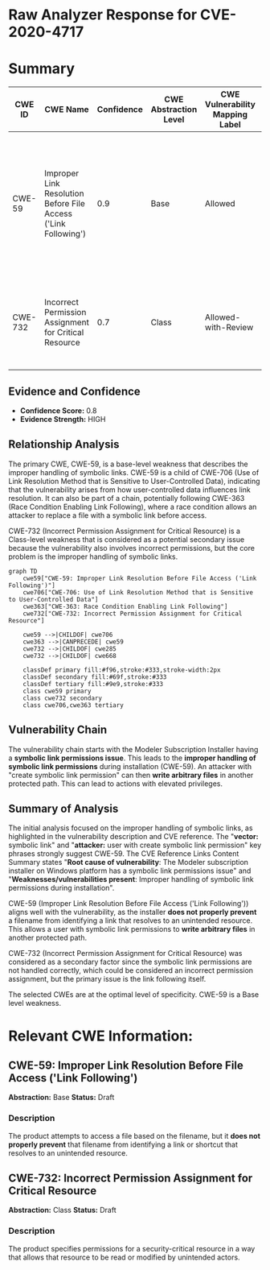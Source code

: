 # Raw Analyzer Response for CVE-2020-4717

# Summary
| CWE ID | CWE Name | Confidence | CWE Abstraction Level | CWE Vulnerability Mapping Label | CWE-Vulnerability Mapping Notes |
|---|---|---|---|---|---|
| CWE-59 | Improper Link Resolution Before File Access ('Link Following') | 0.9 | Base | Allowed | Primary CWE: The vulnerability involves improper handling of symbolic links during installation, allowing an attacker to write arbitrary files. |
| CWE-732 | Incorrect Permission Assignment for Critical Resource | 0.7 | Class | Allowed-with-Review | Secondary CWE: The root cause of the vulnerability is an issue with symbolic link permissions. |

## Evidence and Confidence

*   **Confidence Score:** 0.8
*   **Evidence Strength:** HIGH

## Relationship Analysis
The primary CWE, CWE-59, is a base-level weakness that describes the improper handling of symbolic links. CWE-59 is a child of CWE-706 (Use of Link Resolution Method that is Sensitive to User-Controlled Data), indicating that the vulnerability arises from how user-controlled data influences link resolution. It can also be part of a chain, potentially following CWE-363 (Race Condition Enabling Link Following), where a race condition allows an attacker to replace a file with a symbolic link before access.

CWE-732 (Incorrect Permission Assignment for Critical Resource) is a Class-level weakness that is considered as a potential secondary issue because the vulnerability also involves incorrect permissions, but the core problem is the improper handling of symbolic links.

```mermaid
graph TD
    cwe59["CWE-59: Improper Link Resolution Before File Access ('Link Following')"]
    cwe706["CWE-706: Use of Link Resolution Method that is Sensitive to User-Controlled Data"]
    cwe363["CWE-363: Race Condition Enabling Link Following"]
    cwe732["CWE-732: Incorrect Permission Assignment for Critical Resource"]

    cwe59 -->|CHILDOF| cwe706
    cwe363 -->|CANPRECEDE| cwe59
    cwe732 -->|CHILDOF| cwe285
    cwe732 -->|CHILDOF| cwe668

    classDef primary fill:#f96,stroke:#333,stroke-width:2px
    classDef secondary fill:#69f,stroke:#333
    classDef tertiary fill:#9e9,stroke:#333
    class cwe59 primary
    class cwe732 secondary
    class cwe706,cwe363 tertiary
```

## Vulnerability Chain
The vulnerability chain starts with the Modeler Subscription Installer having a **symbolic link permissions issue**. This leads to the **improper handling of symbolic link permissions** during installation (CWE-59). An attacker with "create symbolic link permission" can then **write arbitrary files** in another protected path. This can lead to actions with elevated privileges.

## Summary of Analysis
The initial analysis focused on the improper handling of symbolic links, as highlighted in the vulnerability description and CVE reference. The "**vector:** symbolic link" and "**attacker:** user with create symbolic link permission" key phrases strongly suggest CWE-59. The CVE Reference Links Content Summary states "**Root cause of vulnerability**: The Modeler subscription installer on Windows platform has a symbolic link permissions issue" and "**Weaknesses/vulnerabilities present**: Improper handling of symbolic link permissions during installation".

CWE-59 (Improper Link Resolution Before File Access ('Link Following')) aligns well with the vulnerability, as the installer **does not properly prevent** a filename from identifying a link that resolves to an unintended resource. This allows a user with symbolic link permissions to **write arbitrary files** in another protected path.

CWE-732 (Incorrect Permission Assignment for Critical Resource) was considered as a secondary factor since the symbolic link permissions are not handled correctly, which could be considered an incorrect permission assignment, but the primary issue is the link following itself.

The selected CWEs are at the optimal level of specificity. CWE-59 is a Base level weakness.

# Relevant CWE Information:

## CWE-59: Improper Link Resolution Before File Access ('Link Following')
**Abstraction:** Base
**Status:** Draft

### Description
The product attempts to access a file based on the filename, but it **does not properly prevent** that filename from identifying a link or shortcut that resolves to an unintended resource.

## CWE-732: Incorrect Permission Assignment for Critical Resource
**Abstraction:** Class
**Status:** Draft

### Description
The product specifies permissions for a security-critical resource in a way that allows that resource to be read or modified by unintended actors.